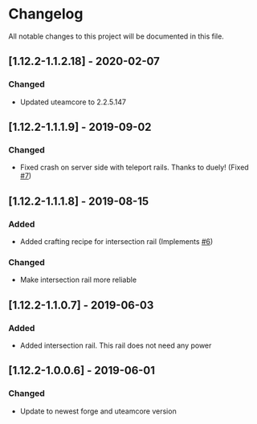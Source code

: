 # Changelog
All notable changes to this project will be documented in this file.

## [1.12.2-1.1.2.18] - 2020-02-07
### Changed
 - Updated uteamcore to 2.2.5.147

## [1.12.2-1.1.1.9] - 2019-09-02
### Changed
 - Fixed crash on server side with teleport rails. Thanks to duely! (Fixed [#7](https://github.com/MC-U-Team/Useful-Railroads/issues/7))

## [1.12.2-1.1.1.8] - 2019-08-15
### Added
 - Added crafting recipe for intersection rail (Implements [#6](https://github.com/MC-U-Team/Useful-Railroads/issues/6))

### Changed
 - Make intersection rail more reliable

## [1.12.2-1.1.0.7] - 2019-06-03
### Added
 - Added intersection rail. This rail does not need any power

## [1.12.2-1.0.0.6] - 2019-06-01
### Changed
 - Update to newest forge and uteamcore version